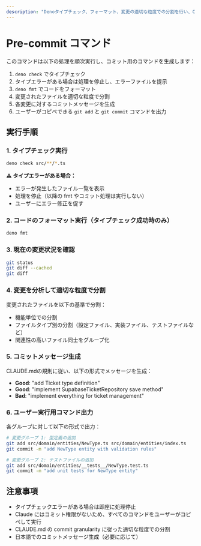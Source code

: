 ```yaml
---
description: "Denoタイプチェック、フォーマット、変更の適切な粒度での分割を行い、CLAUDE.md規則に従ったコミットコマンドを生成するpre-commitワークフロー"
---
```


# Pre-commit コマンド

このコマンドは以下の処理を順次実行し、コミット用のコマンドを生成します：

1. `deno check` でタイプチェック
2. タイプエラーがある場合は処理を停止し、エラーファイルを提示
3. `deno fmt` でコードをフォーマット
4. 変更されたファイルを適切な粒度で分割
5. 各変更に対するコミットメッセージを生成
6. ユーザーがコピペできる `git add` と `git commit` コマンドを出力

## 実行手順

### 1. タイプチェック実行

```bash
deno check src/**/*.ts
```

**⚠️ タイプエラーがある場合：**

- エラーが発生したファイル一覧を表示
- 処理を停止（以降の fmt やコミット処理は実行しない）
- ユーザーにエラー修正を促す

### 2. コードのフォーマット実行（タイプチェック成功時のみ）

```bash
deno fmt
```

### 3. 現在の変更状況を確認

```bash
git status
git diff --cached
git diff
```

### 4. 変更を分析して適切な粒度で分割

変更されたファイルを以下の基準で分割：

- 機能単位での分割
- ファイルタイプ別の分割（設定ファイル、実装ファイル、テストファイルなど）
- 関連性の高いファイル同士をグループ化

### 5. コミットメッセージ生成

CLAUDE.mdの規則に従い、以下の形式でメッセージを生成：

- **Good**: "add Ticket type definition"
- **Good**: "implement SupabaseTicketRepository save method"
- **Bad**: "implement everything for ticket management"

### 6. ユーザー実行用コマンド出力

各グループに対して以下の形式で出力：

```bash
# 変更グループ 1: 型定義の追加
git add src/domain/entities/NewType.ts src/domain/entities/index.ts
git commit -m "add NewType entity with validation rules"

# 変更グループ 2: テストファイルの追加  
git add src/domain/entities/__tests__/NewType.test.ts
git commit -m "add unit tests for NewType entity"
```

## 注意事項

- タイプチェックエラーがある場合は即座に処理停止
- Claude にはコミット権限がないため、すべてのコマンドをユーザーがコピペして実行
- CLAUDE.md の commit granularity に従った適切な粒度での分割
- 日本語でのコミットメッセージ生成（必要に応じて）
